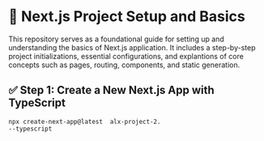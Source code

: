 # 📘 Next.js Project Setup and Basics

This repository serves as a foundational guide for setting up and understanding the basics of Next.js application. It includes a step-by-step project initializations, essential configurations, and explantions of core concepts such as pages, routing, components, and static generation.

## ✅ Step 1: Create a New Next.js App with TypeScript

    npx create-next-app@latest  alx-project-2.
    --typescript


